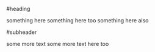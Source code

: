 #heading

something here
something here too
something here also

#subheader

some more text 
some more text here too